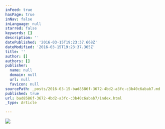 ```yaml
---
inFeed: true
hasPage: true
inNav: false
inLanguage: null
starred: false
keywords: []
description: ''
datePublished: '2016-03-15T19:23:37.668Z'
dateModified: '2016-03-15T19:23:37.365Z'
title: ''
author: []
authors: []
publisher:
  name: null
  domain: null
  url: null
  favicon: null
sourcePath: _posts/2016-03-15-bad8586f-3672-4bd2-a3fc-c3b40c6abab7.md
published: true
url: bad8586f-3672-4bd2-a3fc-c3b40c6abab7/index.html
_type: Article

---
```

![](https://the-grid-user-content.s3-us-west-2.amazonaws.com/80efb287-f59f-4e75-85f1-f1b5683a2967.jpg)